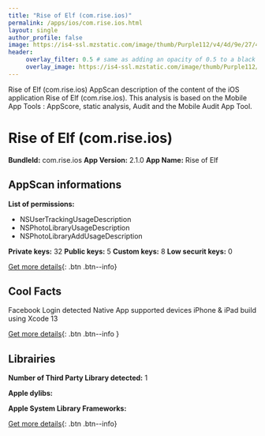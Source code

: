 ```yaml
---
title: "Rise of Elf (com.rise.ios)"
permalink: /apps/ios/com.rise.ios.html
layout: single
author_profile: false
image: https://is4-ssl.mzstatic.com/image/thumb/Purple112/v4/4d/9e/27/4d9e2784-4671-58bc-bf40-a34ab7349343/RiseOfElfIcon-1x_U007emarketing-0-10-0-85-220.png/512x512bb.jpg
header: 
     overlay_filter: 0.5 # same as adding an opacity of 0.5 to a black background
     overlay_image: https://is4-ssl.mzstatic.com/image/thumb/Purple112/v4/4d/9e/27/4d9e2784-4671-58bc-bf40-a34ab7349343/RiseOfElfIcon-1x_U007emarketing-0-10-0-85-220.png/512x512bb.jpg
---
```

Rise of Elf (com.rise.ios) AppScan description of the content of the iOS application Rise of Elf (com.rise.ios). This analysis is based on the Mobile App Tools : AppScore, static analysis, Audit and the Mobile Audit App Tool.

# Rise of Elf (com.rise.ios)

**BundleId:** com.rise.ios
**App Version:** 2.1.0
**App Name:** Rise of Elf


## AppScan informations 

**List of permissions:** 
- NSUserTrackingUsageDescription
- NSPhotoLibraryUsageDescription
- NSPhotoLibraryAddUsageDescription
  
  
**Private keys:** 32
**Public keys:** 5
**Custom keys:** 8
**Low securit keys:** 0
  
[Get more details](/pricing.html){: .btn .btn--info}

## Cool Facts

Facebook Login detected
Native App
supported devices iPhone & iPad
build using Xcode 13
  
[Get more details](/pricing.html){: .btn .btn--info }

## Librairies 
**Number of Third Party Library detected:** 1


**Apple dylibs:**


**Apple System Library Frameworks:**


  
[Get more details](/pricing.html){: .btn .btn--info}

